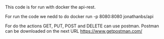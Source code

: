This code is for run with docker the api-rest.

For run the code we nedd to do docker run -p 8080:8080 jonathanbs/api

For do the actions GET, PUT, POST and DELETE can use postman. Postman can be downloaded on the next URL https://www.getpostman.com/
